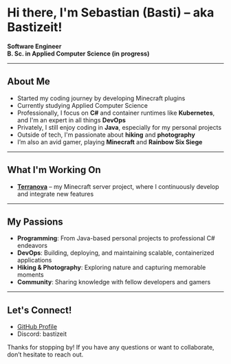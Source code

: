 # Hi there, I'm Sebastian (Basti) – aka **Bastizeit**!

**Software Engineer**  
**B. Sc. in Applied Computer Science (in progress)**  

---

## About Me
- Started my coding journey by developing Minecraft plugins  
- Currently studying Applied Computer Science  
- Professionally, I focus on **C#** and container runtimes like **Kubernetes**, and I'm an expert in all things **DevOps**  
- Privately, I still enjoy coding in **Java**, especially for my personal projects  
- Outside of tech, I'm passionate about **hiking** and **photography**  
- I’m also an avid gamer, playing **Minecraft** and **Rainbow Six Siege**  

---

## What I'm Working On
- **[Terranova](https://www.mcterranova.de)** – my Minecraft server project, where I continuously develop and integrate new features  

---

## My Passions
- **Programming**: From Java-based personal projects to professional C# endeavors  
- **DevOps**: Building, deploying, and maintaining scalable, containerized applications  
- **Hiking & Photography**: Exploring nature and capturing memorable moments  
- **Community**: Sharing knowledge with fellow developers and gamers  

---

## Let's Connect!
- [GitHub Profile](#)  
- Discord: bastizeit

Thanks for stopping by! If you have any questions or want to collaborate, don’t hesitate to reach out.
